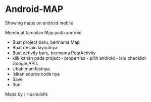 # Android-MAP
Showing maps on android mobile


Membuat tampilan Map pada android
- Buat project baru, berinama Map
- Buat desain layoutnya
- Buat activity baru, berinama PetaActivity
- klik kanan pada project - properties - pilih android - lalu checklist Google APIs
- Ubah manifestnya
- Isikan source code nya
- Save 
- Run

Maps by : Husnulshk
